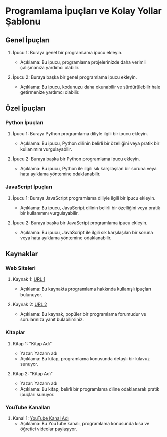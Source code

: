 # Programlama İpuçları ve Kolay Yollar Şablonu

## Genel İpuçları

1. İpucu 1: Buraya genel bir programlama ipucu ekleyin.
   - Açıklama: Bu ipucu, programlama projelerinizde daha verimli çalışmanıza yardımcı olabilir.

2. İpucu 2: Buraya başka bir genel programlama ipucu ekleyin.
   - Açıklama: Bu ipucu, kodunuzu daha okunabilir ve sürdürülebilir hale getirmenize yardımcı olabilir.

## Özel İpuçları

### Python İpuçları

1. İpucu 1: Buraya Python programlama diliyle ilgili bir ipucu ekleyin.
   - Açıklama: Bu ipucu, Python dilinin belirli bir özelliğini veya pratik bir kullanımını vurgulayabilir.

2. İpucu 2: Buraya başka bir Python programlama ipucu ekleyin.
   - Açıklama: Bu ipucu, Python ile ilgili sık karşılaşılan bir soruna veya hata ayıklama yöntemine odaklanabilir.

### JavaScript İpuçları

1. İpucu 1: Buraya JavaScript programlama diliyle ilgili bir ipucu ekleyin.
   - Açıklama: Bu ipucu, JavaScript dilinin belirli bir özelliğini veya pratik bir kullanımını vurgulayabilir.

2. İpucu 2: Buraya başka bir JavaScript programlama ipucu ekleyin.
   - Açıklama: Bu ipucu, JavaScript ile ilgili sık karşılaşılan bir soruna veya hata ayıklama yöntemine odaklanabilir.

## Kaynaklar

### Web Siteleri

1. Kaynak 1: [URL 1](link)
   - Açıklama: Bu kaynakta programlama hakkında kullanışlı ipuçları bulunuyor.

2. Kaynak 2: [URL 2](link)
   - Açıklama: Bu kaynak, popüler bir programlama forumudur ve sorularınıza yanıt bulabilirsiniz.

### Kitaplar

1. Kitap 1: "Kitap Adı"
   - Yazar: Yazarın adı
   - Açıklama: Bu kitap, programlama konusunda detaylı bir kılavuz sunuyor.

2. Kitap 2: "Kitap Adı"
   - Yazar: Yazarın adı
   - Açıklama: Bu kitap, belirli bir programlama diline odaklanarak pratik ipuçları sunuyor.

### YouTube Kanalları

1. Kanal 1: [YouTube Kanal Adı](link)
   - Açıklama: Bu YouTube kanalı, programlama konusunda kısa ve öğretici videolar paylaşıyor.

